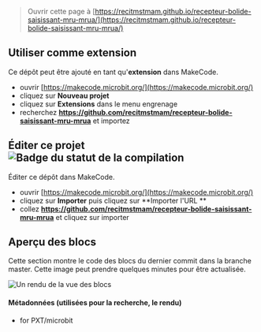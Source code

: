 
> Ouvrir cette page à [https://recitmstmam.github.io/recepteur-bolide-saisissant-mru-mrua/](https://recitmstmam.github.io/recepteur-bolide-saisissant-mru-mrua/)

## Utiliser comme extension

Ce dépôt peut être ajouté en tant qu'**extension** dans MakeCode.

* ouvrir [https://makecode.microbit.org/](https://makecode.microbit.org/)
* cliquez sur **Nouveau projet**
* cliquez sur **Extensions** dans le menu engrenage
* recherchez **https://github.com/recitmstmam/recepteur-bolide-saisissant-mru-mrua** et importez

## Éditer ce projet ![Badge du statut de la compilation](https://github.com/recitmstmam/recepteur-bolide-saisissant-mru-mrua/workflows/MakeCode/badge.svg)

Éditer ce dépôt dans MakeCode.

* ouvrir [https://makecode.microbit.org/](https://makecode.microbit.org/)
* cliquez sur **Importer** puis cliquez sur **Importer l'URL **
* collez **https://github.com/recitmstmam/recepteur-bolide-saisissant-mru-mrua** et cliquez sur importer

## Aperçu des blocs

Cette section montre le code des blocs du dernier commit dans la branche master.
Cette image peut prendre quelques minutes pour être actualisée.

![Un rendu de la vue des blocs](https://github.com/recitmstmam/recepteur-bolide-saisissant-mru-mrua/raw/master/.github/makecode/blocks.png)

#### Métadonnées (utilisées pour la recherche, le rendu)

* for PXT/microbit
<script src="https://makecode.com/gh-pages-embed.js"></script><script>makeCodeRender("{{ site.makecode.home_url }}", "{{ site.github.owner_name }}/{{ site.github.repository_name }}");</script>
